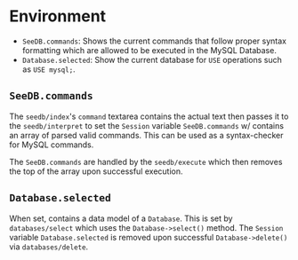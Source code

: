 # Environment

+ `SeeDB.commands`: Shows the current commands that follow proper syntax formatting which are allowed to be executed in the MySQL Database.
+ `Database.selected`: Show the current database for `USE` operations such as `USE mysql;`.

## `SeeDB.commands`
The `seedb/index`'s `command` textarea contains the actual text then
passes it to the `seedb/interpret` to set the `Session` variable `SeeDB.commands`
w/ contains an array of parsed valid commands. This can be used as a syntax-checker
for MySQL commands.

The `SeeDB.commands` are handled by the `seedb/execute` which then
removes the top of the array upon successful execution.

## `Database.selected`
When set, contains a data model of a `Database`.
This is set by `databases/select` which uses the `Database->select()` method.
The `Session` variable `Database.selected` is removed upon successful
`Database->delete()` via `databases/delete`.